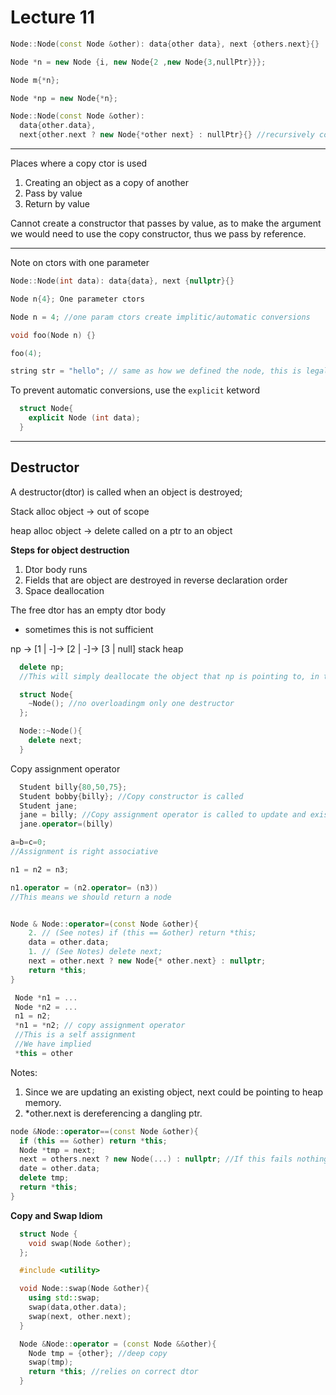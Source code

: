 # Lecture 11

```c++
Node::Node(const Node &other): data{other data}, next {others.next}{}

Node *n = new Node {i, new Node{2 ,new Node{3,nullPtr}}};

Node m{*n};

Node *np = new Node{*n};
```

```c++
Node::Node(const Node &other):
  data{other.data},
  next{other.next ? new Node{*other next} : nullPtr}{} //recursively copy the node until nullPtr is reached by making a new node
```

---

Places where a copy ctor is used

1. Creating an object as a copy of another
2. Pass by value
3. Return by value

Cannot create a constructor that passes by value, as to make the argument we would need to use the copy constructor, thus we pass by reference.

---

Note on ctors with one parameter

```c++
Node::Node(int data): data{data}, next {nullptr}{}

Node n{4}; One parameter ctors

Node n = 4; //one param ctors create implitic/automatic conversions
```

```c++
void foo(Node n) {}

foo(4);

string str = "hello"; // same as how we defined the node, this is legal because the string class has a one param constructor
```
To prevent automatic conversions, use the `explicit` ketword

```c++
  struct Node{
    explicit Node (int data);
  }
```
---

## Destructor

A destructor(dtor) is called when an object is destroyed;

Stack alloc object -> out of scope

heap alloc object -> delete called on a ptr to an object

**Steps for object destruction**

1. Dtor body runs
2. Fields that are object are destroyed in reverse declaration order
3. Space deallocation

The free dtor has an empty dtor body
- sometimes this is not sufficient

np     ->  [1 | -]-> [2 | -]-> [3 | null]
stack      heap

```c++
  delete np;
  //This will simply deallocate the object that np is pointing to, in this case it deallocated one, and we leak 2 and 3
```

```c++
  struct Node{
    ~Node(); //no overloadingm only one destructor
  };

  Node::~Node(){
    delete next;
  }
```

Copy assignment operator
```c++
  Student billy{80,50,75};
  Student bobby{billy}; //Copy constructor is called
  Student jane;
  jane = billy; //Copy assignment operator is called to update and existing object to become a copy
  jane.operator=(billy)
```

```c++
a=b=c=0;
//Assignment is right associative

n1 = n2 = n3;

n1.operator = (n2.operator= (n3))
//This means we should return a node
```
```c++

Node & Node::operator=(const Node &other){
    2. // (See notes) if (this == &other) return *this;
    data = other.data;
    1. // (See Notes) delete next;
    next = other.next ? new Node{* other.next} : nullptr;
    return *this;
}
```

```c++
 Node *n1 = ...
 Node *n2 = ...
 n1 = n2;
 *n1 = *n2; // copy assignment operator
 //This is a self assignment
 //We have implied
 *this = other
```
Notes:
1. Since we are updating an existing object, next could be pointing to heap memory.
2. *other.next is dereferencing a dangling ptr.

```c++
node &Node::operator==(const Node &other){
  if (this == &other) return *this;
  Node *tmp = next;
  next = others.next ? new Node(...) : nullptr; //If this fails nothing after is executed
  date = other.data;
  delete tmp;
  return *this;
}
```

**Copy and Swap Idiom**
```c++
  struct Node {
    void swap(Node &other);
  };

  #include <utility>

  void Node::swap(Node &other){
    using std::swap;
    swap(data,other.data);
    swap(next, other.next);
  }

  Node &Node::operator = (const Node &&other){
    Node tmp = {other}; //deep copy
    swap(tmp);
    return *this; //relies on correct dtor
  }
```
